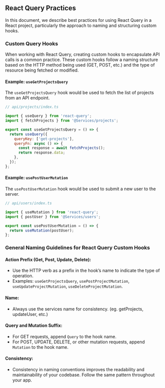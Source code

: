 ## React Query Practices

In this document, we describe best practices for using React Query in a React project, particularly the approach to naming and structuring custom hooks.

### Custom Query Hooks
When working with React Query, creating custom hooks to encapsulate API calls is a common practice. These custom hooks follow a naming structure based on the HTTP method being used (GET, POST, etc.) and the type of resource being fetched or modified.

#### Example: `useGetProjectsQuery`
The `useGetProjectsQuery` hook would be used to fetch the list of projects from an API endpoint.

```javascript
// api/projects/index.ts

import { useQuery } from 'react-query';
import { fetchProjects } from '@Services/projects';

export const useGetProjectsQuery = () => {
  return useQuery({
    queryKey: ['get-projects'],
    queryFn: async () => {
      const response = await fetchProjects();
      return response.data;
    },
  });
};
```

#### Example: `usePostUserMutation`
The `usePostUserMutation` hook would be used to submit a new user to the server.

```javascript
// api/users/index.ts

import { useMutation } from 'react-query';
import { postUser } from '@Services/users';

export const usePostUserMutation = () => {
  return useMutation(postUser);
};
```

### General Naming Guidelines for React Query Custom Hooks

#### Action Prefix (Get, Post, Update, Delete):
- Use the HTTP verb as a prefix in the hook’s name to indicate the type of operation.
- Examples: `useGetProjectsQuery`, `usePostProjectMutation`, `useUpdateProjectMutation`, `useDeleteProjectMutation`.

#### Name:
- Always use the services name for consistency. (eg. getProjects, updateUser, etc.)

#### Query and Mutation Suffix:
- For GET requests, append `Query` to the hook name.
- For POST, UPDATE, DELETE, or other mutation requests, append `Mutation` to the hook name.

#### Consistency:
- Consistency in naming conventions improves the readability and maintainability of your codebase. Follow the same pattern throughout your app.
